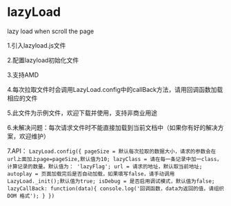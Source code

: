 # lazyLoad

lazy load when scroll the page

1.引入lazyload.js文件

2.配置lazyload初始化文件

3.支持AMD

4.每次拉取文件时会调用LazyLoad.config中的callBack方法，请用回调函数加载相应的文件

5.此文件为示例文件，欢迎下载并使用，支持非商业用途

6.未解决问题：每次请求文件时不能直接加载到当前文档中（如果你有好的解决方案，欢迎维护）

7.API：
`
    LazyLoad.config({
        pageSize = 默认每次拉取的数据大小，请求的参数会在url上面加上page=pageSize,默认值为10;
        lazyClass = 请在每一条记录中加一class，计算记录的数量。默认值为： 'lazyFlag';
        url = 请求的地址，默认取当前地址;
        autoplay = 页面加载完后是否自动加载，如果填写false，请手动调用LazyLoad._init();默认值为true;
        isDebug = 是否启用调试模式，默认值为false;
        lazyCallBack: function(data){
            console.log('回调函数，data为返回的值，请组织DOM 格式');
        }
    })
`
